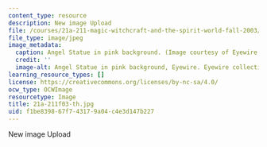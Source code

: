 ```yaml
---
content_type: resource
description: New image Upload
file: /courses/21a-211-magic-witchcraft-and-the-spirit-world-fall-2003/f1be839867f743179a04c4e3d147b227_21a-211f03-th.jpg
file_type: image/jpeg
image_metadata:
  caption: Angel Statue in pink background. (Image courtesy of Eyewire Collection.)
  credit: ''
  image-alt: Angel Statue in pink background, Eyewire. Eyewire collection.
learning_resource_types: []
license: https://creativecommons.org/licenses/by-nc-sa/4.0/
ocw_type: OCWImage
resourcetype: Image
title: 21a-211f03-th.jpg
uid: f1be8398-67f7-4317-9a04-c4e3d147b227
---
```

New image Upload